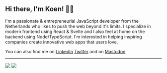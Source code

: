 ## Hi there, I'm Koen! 👋🏼

I'm a passionate & entrepreneurial JavaScript developer from the
Netherlands who likes to push the web beyond it's limits. I specialize
in modern frontend using React & Svelte and I also feel at home on the
backend using Node/TypeScript. I'm interested in helping inspiring companies create innovative web 
apps that users love.

You can also find me on [LinkedIn](http://nl.linkedin.com/in/vangilst/) 
[Twitter](http://www.twitter.com/vnglst) and on <a rel="me" href="https://maakr.social/@koen">Mastodon</a>

---

![](https://github-readme-stats.vercel.app/api?username=vnglst&show_icons=true&count_private=true) ![](https://github-readme-stats.vercel.app/api/top-langs/?username=vnglst&layout=compact)

